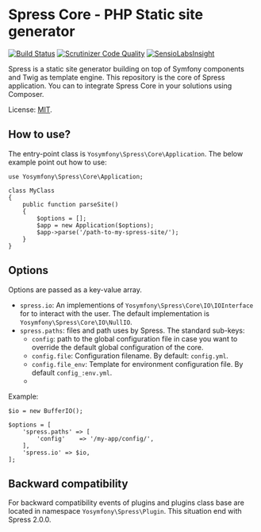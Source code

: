 Spress Core - PHP Static site generator
=======================================

[![Build Status](https://travis-ci.org/spress/Spress.png?branch=master)](https://travis-ci.org/spress/Spress)
[![Scrutinizer Code Quality](https://scrutinizer-ci.com/g/spress/Spress/badges/quality-score.png?b=master)](https://scrutinizer-ci.com/g/spress/Spress/?branch=master)
[![SensioLabsInsight](https://insight.sensiolabs.com/projects/1ea79d8e-894d-4cf5-8f64-c941376b3f77/mini.png)](https://insight.sensiolabs.com/projects/1ea79d8e-894d-4cf5-8f64-c941376b3f77)

Spress is a static site generator building on top of Symfony components and Twig as template engine. This repository is the
core of Spress application. You can to integrate Spress Core in your solutions using Composer.

License: [MIT](https://github.com/yosymfony/Spress/blob/master/LICENSE).

How to use?
-----------
The entry-point class is `Yosymfony\Spress\Core\Application`. The below example point out how to use:

```
use Yosymfony\Spress\Core\Application;

class MyClass
{
    public function parseSite()
    {
        $options = [];
        $app = new Application($options);
        $app->parse('/path-to-my-spress-site/');
    }
}
```

## Options
Options are passed as a key-value array.

* `spress.io`: An implementions of `Yosymfony\Spress\Core\IO\IOInterface` for to interact with the user. The default implementation is `Yosymfony\Spress\Core\IO\NullIO`.
* `spress.paths`: files and path uses by Spress. The standard sub-keys:
  * `config`: path to the global configuration file in case you want to override the default global configuration of the core.
  * `config.file`: Configuration filename. By default: `config.yml`.
  * `config.file_env`: Template for environment configuration file. By default `config_:env.yml`.
  * 

Example:
```
$io = new BufferIO();

$options = [
    'spress.paths' => [
        'config'    => '/my-app/config/',
    ],
    'spress.io' => $io,
];
```

Backward compatibility
----------------------
For backward compatibility events of plugins and plugins class base are located in namespace `Yosymfony\Spress\Plugin`.
This situation end with Spress 2.0.0.